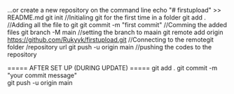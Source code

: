 …or create a new repository on the command line
echo "# firstupload" >> README.md
git init   //Initialing git for the first time in a folder
git add .  //Adding all the file to git
git commit -m "first commit"   //Comming the added files
git branch -M main  //setting the branch to maain
git remote add origin https://github.com/Rukyyk/firstupload.git   //Connecting to the remotegit folder /repository url
git push -u origin main  //pushing the codes to the repository

===== AFTER SET UP (DURING UPDATE) =====
git add .
git commit -m "your commit message"   
git push -u origin main  
